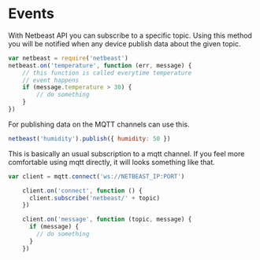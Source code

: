 # Events

With Netbeast API you can subscribe to a specific topic. Using this method you will
be notified when any device publish data about the given topic.

```javascript
var netbeast = require('netbeast')
netbeast.on('temperature', function (err, message) {
    // this function is called everytime temperature
    // event happens
    if (message.temperature > 30) {
        // do something
    }
})
```

For publishing data on the MQTT channels can use this.

```javascript
netbeast('humidity').publish({ humidity: 50 }) 
```

This is basically an usual subscription to a mqtt channel. If you feel more comfortable
using mqtt directly, it will looks something like that.

```javascript
var client = mqtt.connect('ws://NETBEAST_IP:PORT')

    client.on('connect', function () {
      client.subscribe('netbeast/' + topic)
    })

    client.on('message', function (topic, message) {
      if (message) {
        // do something
      }
    })

```
